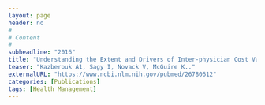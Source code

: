 ```yaml
---
layout: page
header: no
#
# Content
#
subheadline: "2016"
title: "Understanding the Extent and Drivers of Inter-physician Cost Variation for Spine Procedures."
teaser: "Kazberouk A1, Sagy I, Novack V, McGuire K.."
externalURL: "https://www.ncbi.nlm.nih.gov/pubmed/26780612"
categories: [Publications]
tags: [Health Management]
---
```

